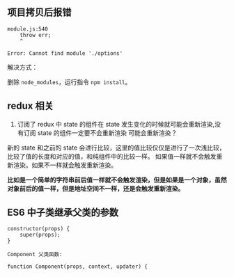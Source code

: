 ## 项目拷贝后报错

    module.js:540
        throw err;
        ^
    
    Error: Cannot find module './options'
    
解决方式：

删除 `node_modules`，运行指令 `npm install`。

## redux 相关

1. 订阅了 redux 中 state 的组件在 state 发生变化的时候就可能会重新渲染,没有订阅 state 的组件一定要不会重新渲染
可能会重新渲染？
 
 新的 state 和之前的 state 会进行比较，这里的值比较仅仅是进行了一次浅比较，比较了值的长度和对应的值，和纯组件中的比较一样。
 如果值一样就不会触发重新渲染。如果不一样就会触发重新渲染。
 
**比如是一个简单的字符串前后值一样就不会触发渲染，但是如果是一个对象，虽然对象前后的值一样，但是地址空间不一样，还是会触发重新渲染。**

## ES6 中子类继承父类的参数

    constructor(props) {
        super(props);
    }
    
    Component 父类函数:
    
    function Component(props, context, updater) {
